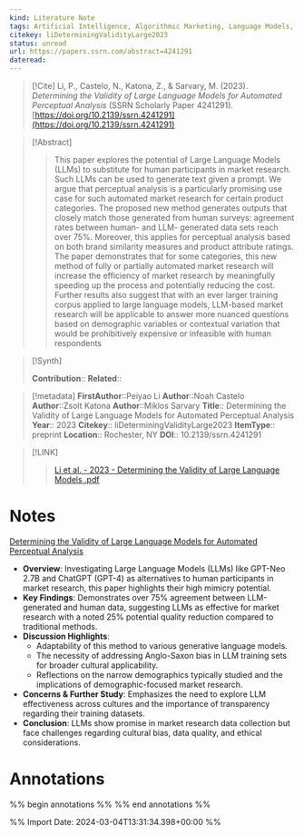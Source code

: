 ```yaml
---
kind: Literature Note
tags: Artificial Intelligence, Algorithmic Marketing, Language Models, Market Research
citekey: liDeterminingValidityLarge2023
status: unread
url: https://papers.ssrn.com/abstract=4241291
dateread:
---
```


> [!Cite]
> Li, P., Castelo, N., Katona, Z., & Sarvary, M. (2023). _Determining the Validity of Large Language Models for Automated Perceptual Analysis_ (SSRN Scholarly Paper 4241291). [https://doi.org/10.2139/ssrn.4241291](https://doi.org/10.2139/ssrn.4241291)

> [!Abstract]
> > This paper explores the potential of Large Language Models (LLMs) to substitute for human participants in market research. Such LLMs can be used to generate text given a prompt. We argue that perceptual analysis is a particularly promising use case for such automated market research for certain product categories.  The proposed new method generates outputs that closely match those generated from human surveys: agreement rates between human- and LLM- generated data sets reach over 75%. Moreover, this applies for perceptual analysis based on both brand similarity measures and product attribute ratings. The paper demonstrates that for some categories, this new method of fully or partially automated market research will increase the efficiency of market research by meaningfully speeding up the process and potentially reducing the cost. Further results also suggest that with an ever larger training corpus applied to large language models, LLM-based market research will be applicable to answer more nuanced questions based on demographic variables or contextual variation that would be prohibitively expensive or infeasible with human respondents
> 

>[!Synth]
> 
>**Contribution**::
>**Related**:: 

>[!metadata]
> **FirstAuthor**::Peiyao Li
> **Author**::Noah Castelo
> **Author**::Zsolt Katona
> **Author**::Miklos Sarvary
> **Title**:: Determining the Validity of Large Language Models for Automated Perceptual Analysis
> **Year**:: 2023
> **Citekey**:: liDeterminingValidityLarge2023
> **ItemType**:: preprint
> **Location**:: Rochester, NY 
> **DOI**:: 10.2139/ssrn.4241291 

> [!LINK]
> > [Li et al. - 2023 - Determining the Validity of Large Language Models .pdf](file:///Users/brunoamaral/Zotero/storage/3VWUPKTC/Li%20et%20al.%20-%202023%20-%20Determining%20the%20Validity%20of%20Large%20Language%20Models%20.pdf)


# Notes
 [Determining the Validity of Large Language Models for Automated Perceptual Analysis](https://papers.ssrn.com/sol3/papers.cfm?abstract_id=4241291)

- **Overview**: Investigating Large Language Models (LLMs) like GPT-Neo 2.7B and ChatGPT (GPT-4) as alternatives to human participants in market research, this paper highlights their high mimicry potential.
- **Key Findings**: Demonstrates over 75% agreement between LLM-generated and human data, suggesting LLMs as effective for market research with a noted 25% potential quality reduction compared to traditional methods.
- **Discussion Highlights**:
  - Adaptability of this method to various generative language models.
  - The necessity of addressing Anglo-Saxon bias in LLM training sets for broader cultural applicability.
  - Reflections on the narrow demographics typically studied and the implications of demographic-focused market research.
- **Concerns & Further Study**: Emphasizes the need to explore LLM effectiveness across cultures and the importance of transparency regarding their training datasets.
- **Conclusion**: LLMs show promise in market research data collection but face challenges regarding cultural bias, data quality, and ethical considerations.



# Annotations

%% begin annotations %%
%% end annotations %%

%% Import Date: 2024-03-04T13:31:34.398+00:00 %%
